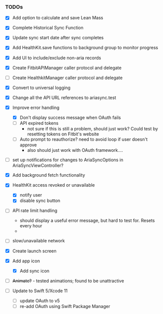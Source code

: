 ### TODOs

- [x] Add option to calculate and save Lean Mass
- [x] Complete Historical Sync Function
- [x] Update sync start date after sync completes
- [x] Add HealthKit.save functions to background group to monitor progress
- [x] Add UI to include/exclude non-aria records
- [x] Create FitbitAPIManager caller protocol and delegate
- [ ] Create HealthkitManager caller protocol and delegate
- [x] Convert to universal logging
- [x] Change all the API URL references to ariasync.test
- [x] Improve error handling
  - [x] Don't display success message when OAuth fails
  - [ ] API expired tokens
    - not sure if this is still a problem, should just work? Could test by resetting tokens on Fitbit's website
  - [ ] Auto prompt to reauthorize? need to avoid loop if user doesn't approve
    - also should just work with OAuth framework....
- [ ] set up notifications for changes to AriaSyncOptions  in AriaSyncViewController?

  
  
- [x] Add background fetch functionality
- [x] HealthKit access revoked or unavailable
  - [x] notify user
  - [x] disable sync button
- [ ] API rate limit handling
  - should display a useful error message, but hard to test for. Resets every hour
  - 
- [ ] slow/unavailable network
- [x] Create launch screen
- [x] Add app icon
  - [x] Add sync icon
- [ ] ~~Animate?~~ - tested animations; found to be unattractive


- [ ] Update to Swift 5/Xcode 11
  - [ ] update OAuth to v5
  - [ ] re-add OAuth using Swift Package Manager
